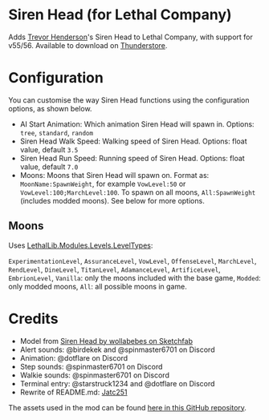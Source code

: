 # Siren Head (for Lethal Company)

Adds [Trevor Henderson](https://trevorhenderson.format.com/)'s Siren Head to Lethal Company, with support for v55/56. Available to download on [Thunderstore](https://thunderstore.io/c/lethal-company/p/Ccode_lang/SirenHead/).

# Configuration

You can customise the way Siren Head functions using the configuration options, as shown below.
* AI Start Animation: Which animation Siren Head will spawn in. Options: `tree`, `standard`, `random`
* Siren Head Walk Speed: Walking speed of Siren Head. Options: float value, default `3.5`
* Siren Head Run Speed: Running speed of Siren Head. Options: float value, default `7.0`
* Moons: Moons that Siren Head will spawn on. Format as: `MoonName:SpawnWeight`, for example `VowLevel:50` or `VowLevel:100;MarchLevel:100`. To spawn on all moons, `All:SpawnWeight` (includes modded moons). See below for more options.

## Moons

Uses [LethalLib.Modules.Levels.LevelTypes](https://github.com/EvaisaDev/LethalLib/blob/main/LethalLib/Modules/Levels.cs#L15):

`ExperimentationLevel`, `AssuranceLevel`, `VowLevel`, `OffenseLevel`, `MarchLevel`, `RendLevel`, `DineLevel`, `TitanLevel`, `AdamanceLevel`, `ArtificeLevel`, `EmbrionLevel`, `Vanilla`: only the moons included with the base game, `Modded`: only modded moons, `All`: all possible moons in game.

# Credits

* Model from [Siren Head by wollabebes on Sketchfab](https://sketchfab.com/3d-models/siren-head-e2a7eca5bc814b6ca5b2d2e85f478360)
* Alert sounds: @birdekek and @spinmaster6701 on Discord
* Animation: @dotflare on Discord
* Step sounds: @spinmaster6701 on Discord
* Walkie sounds: @spinmaster6701 on Discord
* Terminal entry: @starstruck1234 and @dotflare on Discord
* Rewrite of README.md: [Jatc251](https://jatc251.com)

The assets used in the mod can be found [here in this GitHub repository](https://github.com/Ccode-lang/LethalCompanyUnityTemplate-SirenHead).